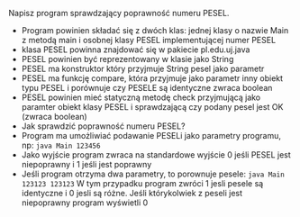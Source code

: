 Napisz program sprawdzający poprawność numeru PESEL.

  * Program powinien składać się z dwóch klas: jednej klasy o nazwie Main z metodą main i osobnej klasy PESEL implementującej numer PESEL
  * klasa PESEL powinna znajdować się w pakiecie pl.edu.uj.java
  * PESEL powinien być reprezentowany w klasie jako String
  * PESEL ma konstruktor który przyjmuje String pesel jako parametr 
  * PESEL ma funkcję compare, która przyjmuje jako parametr inny obiekt typu PESEL i porównuje czy PESELE są identyczne zwraca boolean 
  * PESEL powinien mieć statyczną metodę check przyjmującą jako paramter obiekt klasy PESEL i  sprawdzającą czy podany pesel jest OK (zwraca boolean)
  * Jak sprawdzić poprawność numeru PESEL?
  * Program ma umożliwiać podawanie PESELi jako parametry programu, np: `java Main 123456`
  * Jako wyjście program zwraca na standardowe wyjście 0 jeśli PESEL jest niepoprawny i 1 jeśli jest poprawny
  * Jeśli program otrzyma dwa parametry, to porownuje pesele: `java Main 123123 123123` W tym przypadku program zwróci 1 jesli pesele są identyczne i 0 jesli są różne. Jeśli którykolwiek z peseli jest niepoprawny program wyświetli 0
